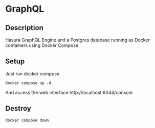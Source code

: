 # GraphQL

## Description

 Hasura GraphQL Engine and a Postgres database running as Docker containers using Docker Compose

## Setup

Just run docker compose

```
docker compose up -d
```

And access the web interface http://localhost:8044/console

## Destroy 

```
docker compose down
```

